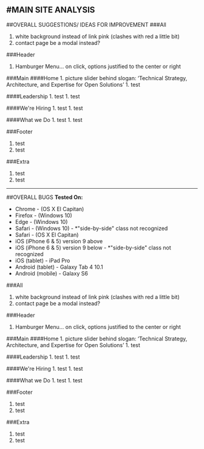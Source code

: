 #MAIN SITE ANALYSIS
---

##OVERALL SUGGESTIONS/ IDEAS FOR IMPROVEMENT
###All
1. white background instead of link pink (clashes with red a little bit)
1. contact page be a modal instead?

###Header
1. Hamburger Menu… on click, options justified to the center or right

###Main
   ####Home
    1. picture slider behind slogan: ‘Technical Strategy, Architecture, and Expertise for Open Solutions’
    1. test 

   ####Leadership
    1. test
    1. test

   ####We're Hiring
    1. test
    1. test

   ####What we Do
    1. test
    1. test

###Footer
1. test
1. test

###Extra
1. test
1. test

---

##OVERALL BUGS
**Tested On:**
* Chrome - (OS X El Capitan)
* Firefox - (Windows 10)
* Edge - (Windows 10)
* Safari - (Windows 10) - *"side-by-side" class not recognized
* Safari - (OS X El Capitan)
* iOS (iPhone 6 & 5) version 9 above
* iOS (iPhone 6 & 5) version 9 below - *"side-by-side" class not recognized
* iOS (tablet) - iPad Pro
* Android (tablet) - Galaxy Tab 4 10.1
* Android (mobile) - Galaxy S6

###All
1. white background instead of link pink (clashes with red a little bit)
1. contact page be a modal instead?

###Header
1. Hamburger Menu… on click, options justified to the center or right

###Main
   ####Home
    1. picture slider behind slogan: ‘Technical Strategy, Architecture, and Expertise for Open Solutions’
    1. test 

   ####Leadership
    1. test
    1. test

   ####We're Hiring
    1. test
    1. test

   ####What we Do
    1. test
    1. test

###Footer
1. test
1. test

###Extra
1. test
1. test
